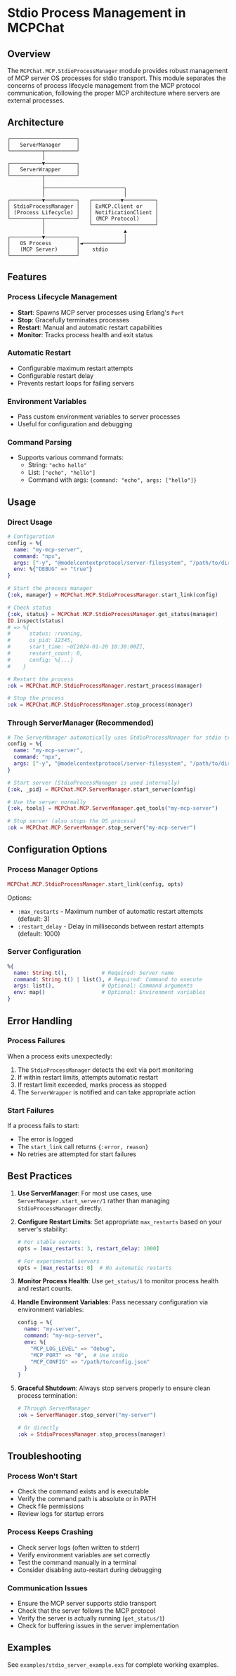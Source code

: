 # Stdio Process Management in MCPChat

## Overview

The `MCPChat.MCP.StdioProcessManager` module provides robust management of MCP server OS processes for stdio transport. This module separates the concerns of process lifecycle management from the MCP protocol communication, following the proper MCP architecture where servers are external processes.

## Architecture

```
┌─────────────────────┐
│   ServerManager     │
└──────────┬──────────┘
           │
┌──────────▼──────────┐
│   ServerWrapper     │
└──────────┬──────────┘
           │
           ├─────────────────────────┐
           │                         │
┌──────────▼──────────┐   ┌─────────▼──────────┐
│ StdioProcessManager │   │ ExMCP.Client or    │
│ (Process Lifecycle) │   │ NotificationClient │
└──────────┬──────────┘   │ (MCP Protocol)     │
           │              └────────────────────┘
           │                         ▲
┌──────────▼──────────┐              │
│   OS Process        │◄─────────────┘
│   (MCP Server)      │    stdio
└─────────────────────┘
```

## Features

### Process Lifecycle Management
- **Start**: Spawns MCP server processes using Erlang's `Port`
- **Stop**: Gracefully terminates processes
- **Restart**: Manual and automatic restart capabilities
- **Monitor**: Tracks process health and exit status

### Automatic Restart
- Configurable maximum restart attempts
- Configurable restart delay
- Prevents restart loops for failing servers

### Environment Variables
- Pass custom environment variables to server processes
- Useful for configuration and debugging

### Command Parsing
- Supports various command formats:
  - String: `"echo hello"`
  - List: `["echo", "hello"]`
  - Command with args: `{command: "echo", args: ["hello"]}`

## Usage

### Direct Usage

```elixir
# Configuration
config = %{
  name: "my-mcp-server",
  command: "npx",
  args: ["-y", "@modelcontextprotocol/server-filesystem", "/path/to/dir"],
  env: %{"DEBUG" => "true"}
}

# Start the process manager
{:ok, manager} = MCPChat.MCP.StdioProcessManager.start_link(config)

# Check status
{:ok, status} = MCPChat.MCP.StdioProcessManager.get_status(manager)
IO.inspect(status)
# => %{
#      status: :running,
#      os_pid: 12345,
#      start_time: ~U[2024-01-20 10:30:00Z],
#      restart_count: 0,
#      config: %{...}
#    }

# Restart the process
:ok = MCPChat.MCP.StdioProcessManager.restart_process(manager)

# Stop the process
:ok = MCPChat.MCP.StdioProcessManager.stop_process(manager)
```

### Through ServerManager (Recommended)

```elixir
# The ServerManager automatically uses StdioProcessManager for stdio transport
config = %{
  name: "my-mcp-server",
  command: "npx",
  args: ["-y", "@modelcontextprotocol/server-filesystem", "/path/to/dir"]
}

# Start server (StdioProcessManager is used internally)
{:ok, _pid} = MCPChat.MCP.ServerManager.start_server(config)

# Use the server normally
{:ok, tools} = MCPChat.MCP.ServerManager.get_tools("my-mcp-server")

# Stop server (also stops the OS process)
:ok = MCPChat.MCP.ServerManager.stop_server("my-mcp-server")
```

## Configuration Options

### Process Manager Options

```elixir
MCPChat.MCP.StdioProcessManager.start_link(config, opts)
```

Options:
- `:max_restarts` - Maximum number of automatic restart attempts (default: 3)
- `:restart_delay` - Delay in milliseconds between restart attempts (default: 1000)

### Server Configuration

```elixir
%{
  name: String.t(),           # Required: Server name
  command: String.t() | list(), # Required: Command to execute
  args: list(),               # Optional: Command arguments
  env: map()                  # Optional: Environment variables
}
```

## Error Handling

### Process Failures

When a process exits unexpectedly:
1. The `StdioProcessManager` detects the exit via port monitoring
2. If within restart limits, attempts automatic restart
3. If restart limit exceeded, marks process as stopped
4. The `ServerWrapper` is notified and can take appropriate action

### Start Failures

If a process fails to start:
- The error is logged
- The `start_link` call returns `{:error, reason}`
- No retries are attempted for start failures

## Best Practices

1. **Use ServerManager**: For most use cases, use `ServerManager.start_server/1` rather than managing `StdioProcessManager` directly.

2. **Configure Restart Limits**: Set appropriate `max_restarts` based on your server's stability:
   ```elixir
   # For stable servers
   opts = [max_restarts: 3, restart_delay: 1000]
   
   # For experimental servers
   opts = [max_restarts: 0]  # No automatic restarts
   ```

3. **Monitor Process Health**: Use `get_status/1` to monitor process health and restart counts.

4. **Handle Environment Variables**: Pass necessary configuration via environment variables:
   ```elixir
   config = %{
     name: "my-server",
     command: "my-mcp-server",
     env: %{
       "MCP_LOG_LEVEL" => "debug",
       "MCP_PORT" => "0",  # Use stdio
       "MCP_CONFIG" => "/path/to/config.json"
     }
   }
   ```

5. **Graceful Shutdown**: Always stop servers properly to ensure clean process termination:
   ```elixir
   # Through ServerManager
   :ok = ServerManager.stop_server("my-server")
   
   # Or directly
   :ok = StdioProcessManager.stop_process(manager)
   ```

## Troubleshooting

### Process Won't Start
- Check the command exists and is executable
- Verify the command path is absolute or in PATH
- Check file permissions
- Review logs for startup errors

### Process Keeps Crashing
- Check server logs (often written to stderr)
- Verify environment variables are set correctly
- Test the command manually in a terminal
- Consider disabling auto-restart during debugging

### Communication Issues
- Ensure the MCP server supports stdio transport
- Check that the server follows the MCP protocol
- Verify the server is actually running (`get_status/1`)
- Check for buffering issues in the server implementation

## Examples

See `examples/stdio_server_example.exs` for complete working examples.